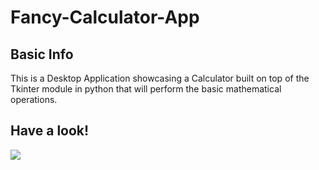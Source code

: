 # Fancy-Calculator-App


## Basic Info

<p>
This is a Desktop Application showcasing a Calculator built on top of the Tkinter module in python that will perform the basic mathematical operations.
</p>

## Have a look!

<img src="https://github.com/jamesgeorge007/Fancy-Calculator-App-/blob/master/Calculator/assets/calc_image.JPG">
